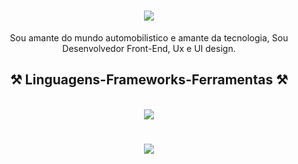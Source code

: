 <h1 align="center">
<img src="https://readme-typing-svg.herokuapp.com/?font=Righteous&size=35&center=true&vCenter=true&width=500&height=70&duration=4000&lines=Dae!+👋;+eu+sou+Carlos!;" />
</h1>

<div  align="center" >
  Sou amante do mundo automobilistico e amante da tecnologia, Sou Desenvolvedor Front-End, Ux e UI design.
</div>

<h2 align="center" >⚒️ Linguagens-Frameworks-Ferramentas ⚒️</h2>
<br>
<div align="center" >
  <img src="https://skillicons.dev/icons?i=,html,css,js,java,cpp,php,py,vscode,github,figma,ps" />
</div>
<h1 align="center">
<img src="https://readme-typing-svg.herokuapp.com/?font=Righteous&size=35&center=true&vCenter=true&width=500&height=70&duration=4000&lines=obrigado+pela+visita!;" />
</h1>
